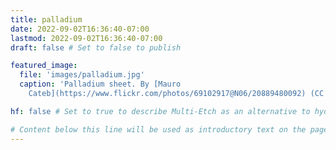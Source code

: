 ```yaml
---
title: palladium
date: 2022-09-02T16:36:40-07:00
lastmod: 2022-09-02T16:36:40-07:00
draft: false # Set to false to publish

featured_image:
  file: 'images/palladium.jpg'
  caption: 'Palladium sheet. By [Mauro
    Cateb](https://www.flickr.com/photos/69102917@N06/20889480092) (CC BY 2.0).' # Markdown can be included here

hf: false # Set to true to describe Multi-Etch as an alternative to hydrofluoric acid for this metal.

# Content below this line will be used as introductory text on the page.
---
```


